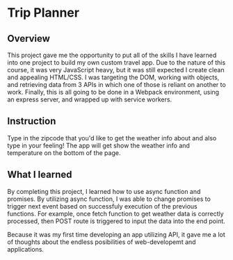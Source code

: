 # Trip Planner

## Overview
This project gave me the opportunity to put all of the skills I have learned into one project to build my own custom travel app. Due to the nature of this course, it was very JavaScript heavy, but it was still expected I create clean and appealing HTML/CSS. I was targeting the DOM, working with objects, and retrieving data from 3 APIs in which one of those is reliant on another to work. Finally, this is all going to be done in a Webpack environment, using an express server, and wrapped up with service workers.


## Instruction
Type in the zipcode that you'd like to get the weather info about and also type in your feeling!
The app will get show the weather info and temperature on the bottom of the page.

## What I learned
By completing this project, I learned how to use async function and promises. By utilizing async function, I was able to change promises to trigger next event based on successfuly execution of the previous functions.  For example, once fetch function to get weather data is correctly processed, then POST route is triggered to input the data into the end point. 

Because it was my first time developing an app utilizing API, it gave me a lot of thoughts about the endless posibilities of web-developemt and applications.

